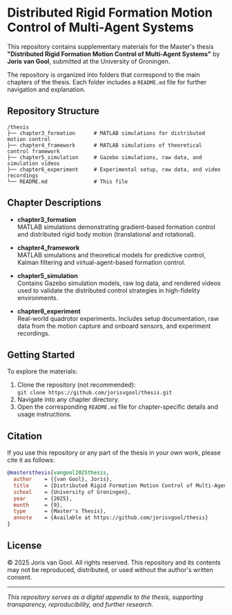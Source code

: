 # Distributed Rigid Formation Motion Control of Multi-Agent Systems

This repository contains supplementary materials for the Master's thesis **"Distributed Rigid Formation Motion Control of Multi-Agent Systems"** by **Joris van Gool**, submitted at the University of Groningen.

The repository is organized into folders that correspond to the main chapters of the thesis. Each folder includes a `README.md` file for further navigation and explanation.

## Repository Structure

```
/thesis
├── chapter3_formation      # MATLAB simulations for distributed motion control
├── chapter4_framework      # MATLAB simulations of theoretical control framework
├── chapter5_simulation     # Gazebo simulations, raw data, and simulation videos
├── chapter6_experiment     # Experimental setup, raw data, and video recordings
└── README.md               # This file
```

## Chapter Descriptions

- **chapter3_formation**  
  MATLAB simulations demonstrating gradient-based formation control and distributed rigid body motion (translational and rotational).

- **chapter4_framework**  
  MATLAB simulations and theoretical models for predictive control, Kalman filtering and virtual-agent-based formation control.

- **chapter5_simulation**  
  Contains Gazebo simulation models, raw log data, and rendered videos used to validate the distributed control strategies in high-fidelity environments.

- **chapter6_experiment**  
  Real-world quadrotor experiments. Includes setup documentation, raw data from the motion capture and onboard sensors, and experiment recordings.

## Getting Started

To explore the materials:

1. Clone the repository (not recommended):  
   `git clone https://github.com/jorisvgool/thesis.git`
2. Navigate into any chapter directory.
3. Open the corresponding `README.md` file for chapter-specific details and usage instructions.

## Citation

If you use this repository or any part of the thesis in your own work, please cite it as follows:

```bibtex
@mastersthesis{vangool2025thesis,
  author    = {{van Gool}, Joris},
  title     = {Distributed Rigid Formation Motion Control of Multi-Agent Systems},
  school    = {University of Groningen},
  year      = {2025},
  month     = {9},
  type      = {Master's Thesis},
  annote    = {Available at https://github.com/jorisvgool/thesis}
}
```

## License

© 2025 Joris van Gool. All rights reserved. This repository and its contents may not be reproduced, distributed, or used without the author's written consent.

---

_This repository serves as a digital appendix to the thesis, supporting transparency, reproducibility, and further research._
